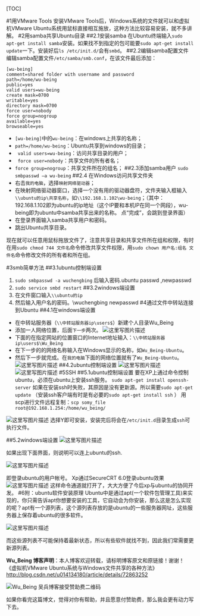 ﻿[TOC]

#1用VMware Tools
安装VMware Tools后，Windows系统的文件就可以和虚拟机VMware Ubuntu系统用鼠标直接相互施放，这种方法比较容易安装，就不多讲解。
#2用samba共享Ubuntu目录
##2.1安装samba
在Ubuntu终端输入`sudo apt-get install samba`安装。如果找不到指定的包可能要`sudo apt-get install update`一下。安装好后`ls /etc/init.d/`会有`smbd`。
##2.2编辑samba配置文件
编辑samba配置文件`/etc/samba/smb.conf`，在该文件最后添加：
```
[wu-being]
comment=shared folder with username and password
path=/home/wu-being
public=yes
valid users=wu-being
create mask=0700
writable=yes
directory mask=0700
force user=nobody
force group=nogroup
available=yes
browseable=yes
```
- `[wu-being]`中的`wu-being`：在windows上共享的名称；
- ` path=/home/wu-being `：Ubuntu共享到windows的目录；
- ` valid users=wu-being`：访问共享目录的用户；
- ` force user=nobody`：共享文件的所有者名；
- `force group=nogroup`：共享文件所在的组名；
##2.3添加samba用户
`sudo smbpasswd –a wu-being`
##2.4 在Windows访问共享文件夹
- 右击`我的电脑`，选择`映射网络驱动器`；
- 在映射网络驱动器窗口，选择一个没有用的驱动器盘符，文件夹输入框输入`\\ubuntu的ip\共享名称`，如`\\192.168.1.102\wu-being`；（其中：192.168.1.102即为ubuntu的ip地址（这个IP要和本机IP在同一个网段），wu-being即为ubuntu中samba共享出来的名称。
点“完成”，会跳到登录界面）
- 在登录界面输入samba共享用户和密码。
- 跳出Ubuntu共享目录。

现在就可以任意用鼠标拖放文件了，注意共享目录和共享文件所在组和权限，有时在用`sudo chmod 744 文件名`命令修改共享文件权限，用`sudo chown 用户名:组名 文件名`命令修改文件的所有者和所在组。

#3smb简单方法
##3.1ubuntu控制端设置
1. `sudo smbpasswd -a wuchengbing` 后输入密码.ubuntu passwd ,newpasswd
2. `sudo service smbd restart`
##3.2windows端设置
1. 在文件窗口输入`\\ubuntu的ip`
2. 然后输入用户名的密码。\\wuchengbing newpasswd
#4通过文件中转站连接到Ubuntu
##4.1在windows端设置
- 在中转站服务器（`\\中转站服务器ip\users$`）新建个人目录Wu_Being
- 添加一人网络位置，后面`下一步`两次。
  ![这里写图片描述](http://img.blog.csdn.net/20170605002350440?watermark/2/text/aHR0cDovL2Jsb2cuY3Nkbi5uZXQvdTAxNDEzNDE4MA==/font/5a6L5L2T/fontsize/400/fill/I0JBQkFCMA==/dissolve/70/gravity/SouthEast)
- 下面的在指定网站的位置窗口的Internet地址输入：`\\中转站服务器ip\users$\Wu_Being`
- 在下一步的的网络名称输入在Windows显示的名称，如`Wu_Being-Ubuntu`。
- 然后下一步就完成。在`我的电脑`下面的网络位置就有了`Wu_Being-Ubuntu`。
  ![这里写图片描述](http://img.blog.csdn.net/20170605002653803?watermark/2/text/aHR0cDovL2Jsb2cuY3Nkbi5uZXQvdTAxNDEzNDE4MA==/font/5a6L5L2T/fontsize/400/fill/I0JBQkFCMA==/dissolve/70/gravity/SouthEast)
##4.2ubuntu控制端设置
 ![这里写图片描述](http://img.blog.csdn.net/20170605002917209?watermark/2/text/aHR0cDovL2Jsb2cuY3Nkbi5uZXQvdTAxNDEzNDE4MA==/font/5a6L5L2T/fontsize/400/fill/I0JBQkFCMA==/dissolve/70/gravity/SouthEast)
 ![这里写图片描述](http://img.blog.csdn.net/20170605002957631?watermark/2/text/aHR0cDovL2Jsb2cuY3Nkbi5uZXQvdTAxNDEzNDE4MA==/font/5a6L5L2T/fontsize/400/fill/I0JBQkFCMA==/dissolve/70/gravity/SouthEast)
#5SSH
##5.1ubuntu控制端设置
要在XP上通过命令控制ubuntu，必须在ubuntu上安装ssh服务。
`sudo apt-get install openssh-server` 
如果在安装ssh时失败，其原因是没有更新源。所以需要`sudo apt-get update`
（安装ssh客户端有时是有必要的`sudo apt-get install ssh` ）
用scp进行文件远程复制：`scp somy_file root@192.168.1.254:/home/wu_being/`

 ![这里写图片描述](http://img.blog.csdn.net/20170605003126403?watermark/2/text/aHR0cDovL2Jsb2cuY3Nkbi5uZXQvdTAxNDEzNDE4MA==/font/5a6L5L2T/fontsize/400/fill/I0JBQkFCMA==/dissolve/70/gravity/SouthEast)
	选择Y即可安装，安装完后将会在`/etc/init.d`目录生成`ssh`可执行文件。
 
##5.2windows端设置
 ![这里写图片描述](http://img.blog.csdn.net/20170605003234710?watermark/2/text/aHR0cDovL2Jsb2cuY3Nkbi5uZXQvdTAxNDEzNDE4MA==/font/5a6L5L2T/fontsize/400/fill/I0JBQkFCMA==/dissolve/70/gravity/SouthEast)
 
如果出现下面界面，则说明可以连上ubuntu的ssh.

![这里写图片描述](http://img.blog.csdn.net/20170605003426938?watermark/2/text/aHR0cDovL2Jsb2cuY3Nkbi5uZXQvdTAxNDEzNDE4MA==/font/5a6L5L2T/fontsize/400/fill/I0JBQkFCMA==/dissolve/70/gravity/SouthEast) 

即登录ubuntu的用户帐号。
Xp通过SecureCRT 6.0登录ubuntu效果
![这里写图片描述](http://img.blog.csdn.net/20170605003553930?watermark/2/text/aHR0cDovL2Jsb2cuY3Nkbi5uZXQvdTAxNDEzNDE4MA==/font/5a6L5L2T/fontsize/400/fill/I0JBQkFCMA==/dissolve/70/gravity/SouthEast) 
这样命令通道就打开了，大大方便了今后xp与ubuntu的协同开发。
#6附：ubuntu软件安装原理
Ubuntu中是通过apt(一个软件包管理工具)来实现的，你只需告诉apt你想要安装的工具，它自动会为你安装，那么这是怎么实现的呢？apt有一个源列表，这个源列表存放的是ubuntu的一些服务器网址，这些服务器上保存着ubuntu的很多软件。

 ![这里写图片描述](http://img.blog.csdn.net/20170605003628503?watermark/2/text/aHR0cDovL2Jsb2cuY3Nkbi5uZXQvdTAxNDEzNDE4MA==/font/5a6L5L2T/fontsize/400/fill/I0JBQkFCMA==/dissolve/70/gravity/SouthEast)

而这些源列表不可能保持着最新状态，所以有些软件就找不到，因此我们常需要更新源列表。


**Wu_Being 博客声明**：本人博客欢迎转载，请标明博客原文和原链接！谢谢！
 《虚拟机VMware Ubuntu系统与Windows文件共享的各种方法》
http://blog.csdn.net/u014134180/article/details/72863252 

![Wu_Being 吴兵博客接受赞助费二维码](http://img.blog.csdn.net/20170305211231929?watermark/2/text/aHR0cDovL2Jsb2cuY3Nkbi5uZXQvdTAxNDEzNDE4MA==/font/5a6L5L2T/fontsize/400/fill/I0JBQkFCMA==/dissolve/70/gravity/SouthEast) 

如果你看完这篇博文，觉得对你有帮助，并且愿意付赞助费，那么我会更有动力写下去。

